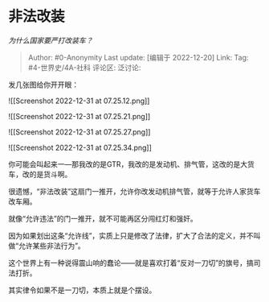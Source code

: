 # 非法改装
*为什么国家要严打改装车？*

> Author: #0-Anonymity
> Last update: [编辑于 2022-12-20]
> Link:
> Tag: #4-世界史/4A-社科
> 评论区:
> 泛讨论:

发几张图给你开开眼：

![[Screenshot 2022-12-31 at 07.25.12.png]]

![[Screenshot 2022-12-31 at 07.25.21.png]]

![[Screenshot 2022-12-31 at 07.25.27.png]]

![[Screenshot 2022-12-31 at 07.25.34.png]]

你可能会叫起来一—那我改的是GTR，我改的是发动机、排气管，这改的是大货车，改的是货斗啊。

很遗憾，“非法改装”这扇门一推开，允许你改发动机排气管，就等于允许人家货车改车厢。

就像“允许违法”的门一推开，就不可能再区分闯红灯和强奸。

因为如果划出这条“允许线”，实质上只是修改了法律，扩大了合法的定义，并不叫做“允许某些非法行为”。

这个世界上有一种说得震山响的蠢论——就是喜欢打着“反对一刀切”的旗号，搞司法打折。

其实律令如果不是一刀切，本质上就是个摆设。

